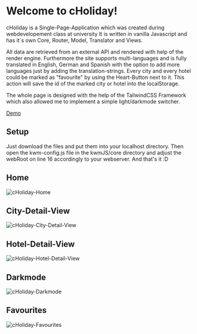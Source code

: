 # Welcome to cHoliday!

cHoliday is a Single-Page-Application which was created during webdevelopement class at university
It is written in vanilla Javascript and has it´s own Core, Router, Model, Translator and Views.


All data are retrieved from an external API and rendered with help of the render engine. Furthermore the site supports multi-languages and is fully translated in English, German and Spanish with the option to add more languages just by adding the translation-strings. 
Every city and every hotel could be marked as "favourite" by using the Heart-Button next to it. This action will save the id of the marked city or hotel into the localStorage.

The whole page is designed with the help of the TailwindCSS Framework which also allowed me to implement a simple light/darkmode switcher.

[Demo](https://michaeleder.myqnapcloud.com:8081/cHoliday)

## Setup

Just download the files and put them into your localhost directory. Then open the kwm-config.js file in the kwmJS/core directory and adjust the webRoot on line 16 accordingly to your webserver. And that's it :D

## Home
![cHoliday-Home](https://github.com/MichaelEder1/cHoliday/blob/main/assets/home_en.png)

## City-Detail-View
![cHoliday-City-Detail-View](https://github.com/MichaelEder1/cHoliday/blob/main/assets/city_en.png)

## Hotel-Detail-View
![cHoliday-Hotel-Detail-View](https://github.com/MichaelEder1/cHoliday/blob/main/assets/hotel_en.png)

## Darkmode
![cHoliday-Darkmode](https://github.com/MichaelEder1/cHoliday/blob/main/assets/darkmode_en.png)

## Favourites
![cHoliday-Favourites](https://github.com/MichaelEder1/cHoliday/blob/main/assets/favourites_en.png)
